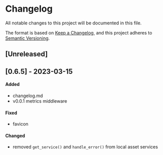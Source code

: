# Changelog

All notable changes to this project will be documented in this file.

The format is based on [Keep a Changelog](https://keepachangelog.com/en/1.0.0/),
and this project adheres to [Semantic Versioning](https://semver.org/spec/v2.0.0.html).

## [Unreleased]

## [0.6.5] - 2023-03-15

#### Added

- changelog.md
- v0.0.1 metrics middleware

#### Fixed

- favicon

#### Changed

- removed `get_service()` and `handle_error()` from local asset services
